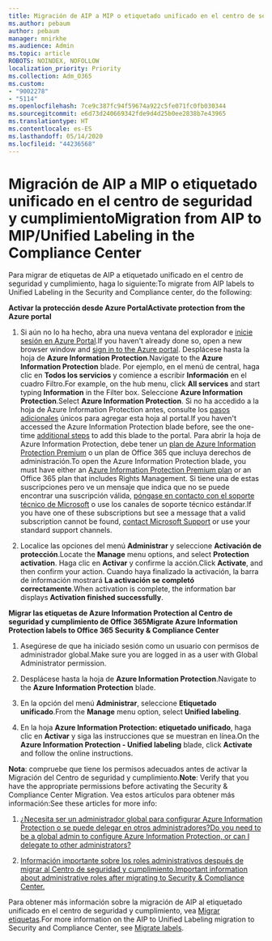 ```yaml
---
title: Migración de AIP a MIP o etiquetado unificado en el centro de seguridad y cumplimiento
ms.author: pebaum
author: pebaum
manager: mnirkhe
ms.audience: Admin
ms.topic: article
ROBOTS: NOINDEX, NOFOLLOW
localization_priority: Priority
ms.collection: Adm_O365
ms.custom:
- "9002278"
- "5114"
ms.openlocfilehash: 7ce9c387fc94f59674a922c5fe071fc0fb030344
ms.sourcegitcommit: e6d73d240669342fde9d4d25b0ee2838b7e43965
ms.translationtype: HT
ms.contentlocale: es-ES
ms.lasthandoff: 05/14/2020
ms.locfileid: "44236568"
---
```

# <a name="migration-from-aip-to-mipunified-labeling-in-the-compliance-center"></a><span data-ttu-id="457ea-102">Migración de AIP a MIP o etiquetado unificado en el centro de seguridad y cumplimiento</span><span class="sxs-lookup"><span data-stu-id="457ea-102">Migration from AIP to MIP/Unified Labeling in the Compliance Center</span></span>

<span data-ttu-id="457ea-103">Para migrar de etiquetas de AIP a etiquetado unificado en el centro de seguridad y cumplimiento, haga lo siguiente:</span><span class="sxs-lookup"><span data-stu-id="457ea-103">To migrate from AIP labels to Unified Labeling in the Security and Compliance center, do the following:</span></span>

<span data-ttu-id="457ea-104">**Activar la protección desde Azure Portal**</span><span class="sxs-lookup"><span data-stu-id="457ea-104">**Activate protection from the Azure portal**</span></span>

1. <span data-ttu-id="457ea-105">Si aún no lo ha hecho, abra una nueva ventana del explorador e [inicie sesión en Azure Portal](https://docs.microsoft.com/azure/information-protection/deploy-use/configure-policy#signing-in-to-the-azure-portal).</span><span class="sxs-lookup"><span data-stu-id="457ea-105">If you haven't already done so, open a new browser window and [sign in to the Azure portal](https://docs.microsoft.com/azure/information-protection/deploy-use/configure-policy#signing-in-to-the-azure-portal).</span></span> <span data-ttu-id="457ea-106">Desplácese hasta la hoja de **Azure Information Protection**.</span><span class="sxs-lookup"><span data-stu-id="457ea-106">Navigate to the **Azure Information Protection** blade.</span></span> <span data-ttu-id="457ea-107">Por ejemplo, en el menú de central, haga clic en **Todos los servicios** y comience a escribir **Información** en el cuadro Filtro.</span><span class="sxs-lookup"><span data-stu-id="457ea-107">For example, on the hub menu, click **All services** and start typing **Information** in the Filter box.</span></span> <span data-ttu-id="457ea-108">Seleccione **Azure Information Protection**.</span><span class="sxs-lookup"><span data-stu-id="457ea-108">Select **Azure Information Protection**.</span></span> <span data-ttu-id="457ea-109">Si no ha accedido a la hoja de Azure Information Protection antes, consulte los [pasos adicionales](https://docs.microsoft.com/azure/information-protection/deploy-use/configure-policy#to-access-the-azure-information-protection-blade-for-the-first-time) únicos para agregar esta hoja al portal.</span><span class="sxs-lookup"><span data-stu-id="457ea-109">If you haven't accessed the Azure Information Protection blade before, see the one-time [additional steps](https://docs.microsoft.com/azure/information-protection/deploy-use/configure-policy#to-access-the-azure-information-protection-blade-for-the-first-time) to add this blade to the portal.</span></span> <span data-ttu-id="457ea-110">Para abrir la hoja de Azure Information Protection, debe tener un [plan de Azure Information Protection Premium](https://www.microsoft.com/cloud-platform/azure-information-protection-pricing) o un plan de Office 365 que incluya derechos de administración.</span><span class="sxs-lookup"><span data-stu-id="457ea-110">To open the Azure Information Protection blade, you must have either an [Azure Information Protection Premium plan](https://www.microsoft.com/cloud-platform/azure-information-protection-pricing) or an Office 365 plan that includes Rights Management.</span></span> <span data-ttu-id="457ea-111">Si tiene una de estas suscripciones pero ve un mensaje que indica que no se puede encontrar una suscripción válida, [póngase en contacto con el soporte técnico de Microsoft](https://docs.microsoft.com/azure/information-protection/get-started/information-support#to-contact-microsoft-support) o use los canales de soporte técnico estándar.</span><span class="sxs-lookup"><span data-stu-id="457ea-111">If you have one of these subscriptions but see a message that a valid subscription cannot be found, [contact Microsoft Support](https://docs.microsoft.com/azure/information-protection/get-started/information-support#to-contact-microsoft-support) or use your standard support channels.</span></span>

2. <span data-ttu-id="457ea-112">Localice las opciones del menú **Administrar** y seleccione **Activación de protección**.</span><span class="sxs-lookup"><span data-stu-id="457ea-112">Locate the **Manage** menu options, and select **Protection activation**.</span></span> <span data-ttu-id="457ea-113">Haga clic en **Activar** y confirme la acción.</span><span class="sxs-lookup"><span data-stu-id="457ea-113">Click **Activate**, and then confirm your action.</span></span> <span data-ttu-id="457ea-114">Cuando haya finalizado la activación, la barra de información mostrará **La activación se completó correctamente**.</span><span class="sxs-lookup"><span data-stu-id="457ea-114">When activation is complete, the information bar displays **Activation finished successfully**.</span></span>

<span data-ttu-id="457ea-115">**Migrar las etiquetas de Azure Information Protection al Centro de seguridad y cumplimiento de Office 365**</span><span class="sxs-lookup"><span data-stu-id="457ea-115">**Migrate Azure Information Protection labels to Office 365 Security & Compliance Center**</span></span>

1. <span data-ttu-id="457ea-116">Asegúrese de que ha iniciado sesión como un usuario con permisos de administrador global.</span><span class="sxs-lookup"><span data-stu-id="457ea-116">Make sure you are logged in as a user with Global Administrator permission.</span></span>

2. <span data-ttu-id="457ea-117">Desplácese hasta la hoja de **Azure Information Protection**.</span><span class="sxs-lookup"><span data-stu-id="457ea-117">Navigate to the **Azure Information Protection** blade.</span></span>

3. <span data-ttu-id="457ea-118">En la opción del menú **Administrar**, seleccione **Etiquetado unificado**.</span><span class="sxs-lookup"><span data-stu-id="457ea-118">From the **Manage** menu option, select **Unified labeling**.</span></span>

4. <span data-ttu-id="457ea-119">En la hoja **Azure Information Protection: etiquetado unificado**, haga clic en **Activar** y siga las instrucciones que se muestran en línea.</span><span class="sxs-lookup"><span data-stu-id="457ea-119">On the **Azure Information Protection - Unified labeling** blade, click **Activate** and follow the online instructions.</span></span>

<span data-ttu-id="457ea-120">**Nota**: compruebe que tiene los permisos adecuados antes de activar la Migración del Centro de seguridad y cumplimiento.</span><span class="sxs-lookup"><span data-stu-id="457ea-120">**Note**: Verify that you have the appropriate permissions before activating the Security & Compliance Center Migration.</span></span> <span data-ttu-id="457ea-121">Vea estos artículos para obtener más información:</span><span class="sxs-lookup"><span data-stu-id="457ea-121">See these articles for more info:</span></span>

1. [<span data-ttu-id="457ea-122">¿Necesita ser un administrador global para configurar Azure Information Protection o se puede delegar en otros administradores?</span><span class="sxs-lookup"><span data-stu-id="457ea-122">Do you need to be a global admin to configure Azure Information Protection, or can I delegate to other administrators?</span></span>](https://docs.microsoft.com/azure/information-protection/faqs#do-you-need-to-be-a-global-admin-to-configure-azure-information-protection-or-can-i-delegate-to-other-administrators)

2. [<span data-ttu-id="457ea-123">Información importante sobre los roles administrativos después de migrar al Centro de seguridad y cumplimiento.</span><span class="sxs-lookup"><span data-stu-id="457ea-123">Important information about administrative roles after migrating to Security & Compliance Center.</span></span>](https://docs.microsoft.com/azure/information-protection/configure-policy-migrate-labels#important-information-about-administrative-roles)

<span data-ttu-id="457ea-124">Para obtener más información sobre la migración de AIP al etiquetado unificado en el centro de seguridad y cumplimiento, vea [Migrar etiquetas](https://docs.microsoft.com/azure/information-protection/configure-policy-migrate-labels).</span><span class="sxs-lookup"><span data-stu-id="457ea-124">For more information on the AIP to Unified Labeling migration to Security and Compliance Center, see [Migrate labels](https://docs.microsoft.com/azure/information-protection/configure-policy-migrate-labels).</span></span>
